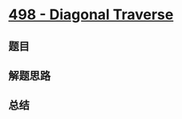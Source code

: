 # [498 - Diagonal Traverse](https://leetcode.com/problems/diagonal-traverse/)

## 题目


## 解题思路


## 总结


